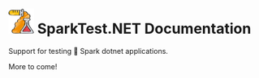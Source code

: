 ﻿<!-- markdownlint-disable MD033 -->

# <img height="50" src="images/test-tubes-icon.png" width="50"/> SparkTest.NET Documentation

<!-- markdownlint-enabled MD033 -->

Support for testing :test_tube: Spark dotnet applications.

More to come!
